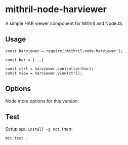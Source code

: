 mithril-node-harviewer
=======================

A simple HAR viewer component for Mithril and NodeJS.

Usage
-----

    const harviewer = require('mithril-node-harviewer');

    const har = {...}

    const ctrl = harviewer.controller(har);
    const view = harviewer.view(ctrl);


Options
-------
Node more options for this version.


Test
----

Setup `npm install -g mct`, then:

    mct test .
